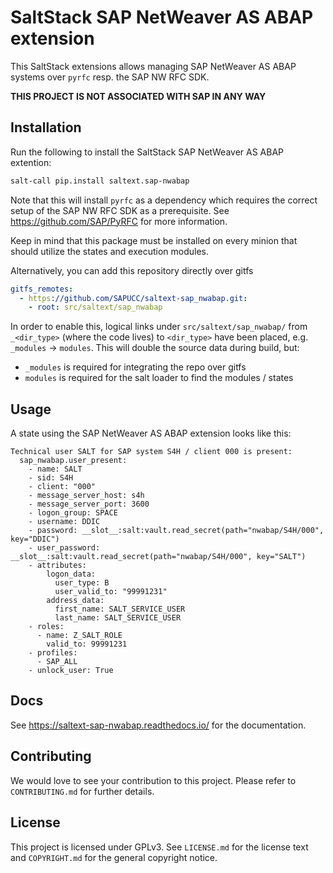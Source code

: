# SaltStack SAP NetWeaver AS ABAP extension
This SaltStack extensions allows managing SAP NetWeaver AS ABAP systems over ``pyrfc`` resp. the SAP NW RFC SDK.

**THIS PROJECT IS NOT ASSOCIATED WITH SAP IN ANY WAY**

## Installation
Run the following to install the SaltStack SAP NetWeaver AS ABAP extention:
```bash
salt-call pip.install saltext.sap-nwabap
```
Note that this will install ``pyrfc`` as a dependency which requires the correct setup of the SAP NW RFC SDK as a
prerequisite. See https://github.com/SAP/PyRFC for more information.

Keep in mind that this package must be installed on every minion that should utilize the states and execution modules.

Alternatively, you can add this repository directly over gitfs
```yaml
gitfs_remotes:
  - https://github.com/SAPUCC/saltext-sap_nwabap.git:
    - root: src/saltext/sap_nwabap
```
In order to enable this, logical links under `src/saltext/sap_nwabap/` from `_<dir_type>` (where the code lives) to `<dir_type>` have been placed, e.g. `_modules` -> `modules`. This will double the source data during build, but:
 * `_modules` is required for integrating the repo over gitfs
 * `modules` is required for the salt loader to find the modules / states

## Usage
A state using the SAP NetWeaver AS ABAP extension looks like this:
```jinja
Technical user SALT for SAP system S4H / client 000 is present:
  sap_nwabap.user_present:
    - name: SALT
    - sid: S4H
    - client: "000"
    - message_server_host: s4h
    - message_server_port: 3600
    - logon_group: SPACE
    - username: DDIC
    - password: __slot__:salt:vault.read_secret(path="nwabap/S4H/000", key="DDIC")
    - user_password: __slot__:salt:vault.read_secret(path="nwabap/S4H/000", key="SALT")
    - attributes:
        logon_data:
          user_type: B
          user_valid_to: "99991231"
        address_data:
          first_name: SALT_SERVICE_USER
          last_name: SALT_SERVICE_USER
    - roles:
      - name: Z_SALT_ROLE
        valid_to: 99991231
    - profiles:
      - SAP_ALL
    - unlock_user: True
```

## Docs
See https://saltext-sap-nwabap.readthedocs.io/ for the documentation.

## Contributing
We would love to see your contribution to this project. Please refer to `CONTRIBUTING.md` for further details.

## License
This project is licensed under GPLv3. See `LICENSE.md` for the license text and `COPYRIGHT.md` for the general copyright notice.
